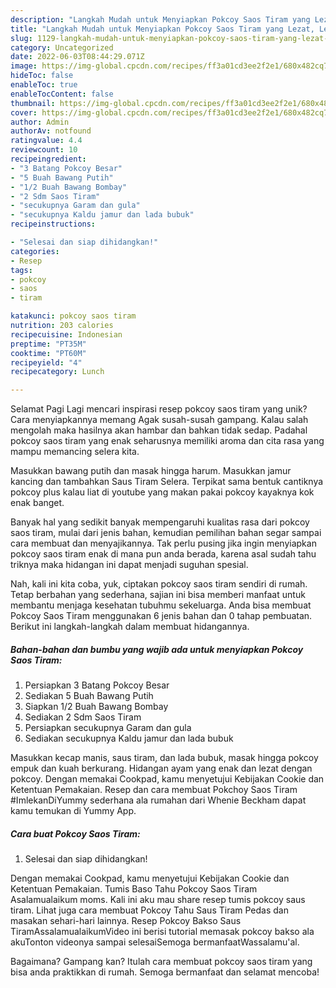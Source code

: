 ```yaml
---
description: "Langkah Mudah untuk Menyiapkan Pokcoy Saos Tiram yang Lezat, Lezat"
title: "Langkah Mudah untuk Menyiapkan Pokcoy Saos Tiram yang Lezat, Lezat"
slug: 1129-langkah-mudah-untuk-menyiapkan-pokcoy-saos-tiram-yang-lezat-lezat
category: Uncategorized
date: 2022-06-03T08:44:29.071Z
image: https://img-global.cpcdn.com/recipes/ff3a01cd3ee2f2e1/680x482cq70/pokcoy-saos-tiram-foto-resep-utama.jpg
hideToc: false
enableToc: true
enableTocContent: false
thumbnail: https://img-global.cpcdn.com/recipes/ff3a01cd3ee2f2e1/680x482cq70/pokcoy-saos-tiram-foto-resep-utama.jpg
cover: https://img-global.cpcdn.com/recipes/ff3a01cd3ee2f2e1/680x482cq70/pokcoy-saos-tiram-foto-resep-utama.jpg
author: Admin
authorAv: notfound
ratingvalue: 4.4
reviewcount: 10
recipeingredient:
- "3 Batang Pokcoy Besar"
- "5 Buah Bawang Putih"
- "1/2 Buah Bawang Bombay"
- "2 Sdm Saos Tiram"
- "secukupnya Garam dan gula"
- "secukupnya Kaldu jamur dan lada bubuk"
recipeinstructions:

- "Selesai dan siap dihidangkan!"
categories:
- Resep
tags:
- pokcoy
- saos
- tiram

katakunci: pokcoy saos tiram 
nutrition: 203 calories
recipecuisine: Indonesian
preptime: "PT35M"
cooktime: "PT60M"
recipeyield: "4"
recipecategory: Lunch

---
```



Selamat Pagi Lagi mencari inspirasi resep pokcoy saos tiram yang unik? Cara menyiapkannya memang Agak susah-susah gampang. Kalau salah mengolah maka hasilnya akan hambar dan bahkan tidak sedap. Padahal pokcoy saos tiram yang enak seharusnya memiliki aroma dan cita rasa yang mampu memancing selera kita.


Masukkan bawang putih dan masak hingga harum. Masukkan jamur kancing dan tambahkan Saus Tiram Selera. Terpikat sama bentuk cantiknya pokcoy plus kalau liat di youtube yang makan pakai pokcoy kayaknya kok enak banget.

Banyak hal yang sedikit banyak mempengaruhi kualitas rasa dari pokcoy saos tiram, mulai dari jenis bahan, kemudian pemilihan bahan segar sampai cara membuat dan menyajikannya. Tak perlu pusing jika ingin menyiapkan pokcoy saos tiram enak di mana pun anda berada, karena asal sudah tahu triknya maka hidangan ini dapat menjadi suguhan spesial.


Nah, kali ini kita coba, yuk, ciptakan pokcoy saos tiram sendiri di rumah. Tetap berbahan yang sederhana, sajian ini bisa memberi manfaat untuk membantu menjaga kesehatan tubuhmu sekeluarga. Anda bisa membuat Pokcoy Saos Tiram menggunakan 6 jenis bahan dan 0 tahap pembuatan. Berikut ini langkah-langkah dalam membuat hidangannya.

<!--inarticleads1-->

##### Bahan-bahan dan bumbu yang wajib ada untuk menyiapkan Pokcoy Saos Tiram:

1. Persiapkan 3 Batang Pokcoy Besar
1. Sediakan 5 Buah Bawang Putih
1. Siapkan 1/2 Buah Bawang Bombay
1. Sediakan 2 Sdm Saos Tiram
1. Persiapkan secukupnya Garam dan gula
1. Sediakan secukupnya Kaldu jamur dan lada bubuk


Masukkan kecap manis, saus tiram, dan lada bubuk, masak hingga pokcoy empuk dan kuah berkurang. Hidangan ayam yang enak dan lezat dengan pokcoy. Dengan memakai Cookpad, kamu menyetujui Kebijakan Cookie dan Ketentuan Pemakaian. Resep dan cara membuat Pokchoy Saos Tiram #ImlekanDiYummy sederhana ala rumahan dari Whenie Beckham dapat kamu temukan di Yummy App. 

<!--inarticleads2-->

##### Cara buat Pokcoy Saos Tiram:


1. Selesai dan siap dihidangkan!

Dengan memakai Cookpad, kamu menyetujui Kebijakan Cookie dan Ketentuan Pemakaian. Tumis Baso Tahu Pokcoy Saos Tiram Asalamualaikum moms. Kali ini aku mau share resep tumis pokcoy saus tiram. Lihat juga cara membuat Pokcoy Tahu Saus Tiram Pedas dan masakan sehari-hari lainnya. Resep Pokcoy Bakso Saus TiramAssalamualaikumVideo ini berisi tutorial memasak pokcoy bakso ala akuTonton videonya sampai selesaiSemoga bermanfaatWassalamu&#39;al. 

Bagaimana? Gampang kan? Itulah cara membuat pokcoy saos tiram yang bisa anda praktikkan di rumah. Semoga bermanfaat dan selamat mencoba!
